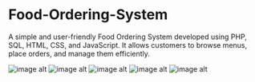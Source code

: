 # Food-Ordering-System
A simple and user-friendly Food Ordering System developed using PHP, SQL, HTML, CSS, and JavaScript. It allows customers to browse menus, place orders, and manage them efficiently.

![image alt](https://github.com/ThaveeshaNamith/Food-Ordering-System/blob/a2b4e87a7b07ca11c8eabab89794a03fb24b7eb3/merged%20(1).jpg)
![image alt]()
![image alt]()
![image alt]()
![image alt]()
